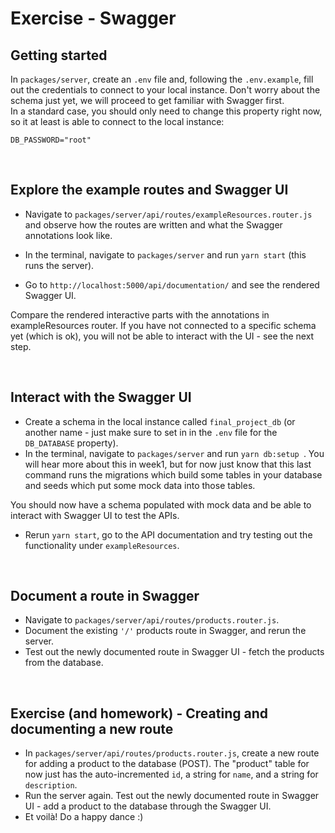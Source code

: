 # Exercise - Swagger

## Getting started

In `packages/server`, create an `.env` file and, following the `.env.example`, fill out the credentials to connect to your local instance.
Don't worry about the schema just yet, we will proceed to get familiar with Swagger first.
<br/>
In a standard case, you should only need to change this property right now, so it at least is able to connect to the local instance:

```
DB_PASSWORD="root"
```

<br/>

## Explore the example routes and Swagger UI

- Navigate to `packages/server/api/routes/exampleResources.router.js` and observe how the routes are written and what the Swagger annotations look like.

- In the terminal, navigate to `packages/server` and run `yarn start` (this runs the server).
- Go to `http://localhost:5000/api/documentation/` and see the rendered Swagger UI.

Compare the rendered interactive parts with the annotations in exampleResources router. If you have not connected to a specific schema yet (which is ok), you will not be able to interact with the UI - see the next step.

<br/>

## Interact with the Swagger UI

- Create a schema in the local instance called `final_project_db` (or another name - just make sure to set in in the `.env` file for the `DB_DATABASE` property).
- In the terminal, navigate to `packages/server` and run `yarn db:setup `. You will hear more about this in week1, but for now just know that this last command runs the migrations which build some tables in your database and seeds which put some mock data into those tables.

You should now have a schema populated with mock data and be able to interact with Swagger UI to test the APIs.

- Rerun `yarn start`, go to the API documentation and try testing out the functionality under `exampleResources`.

<br/>

## Document a route in Swagger

- Navigate to `packages/server/api/routes/products.router.js`.
- Document the existing `'/'` products route in Swagger, and rerun the server.
- Test out the newly documented route in Swagger UI - fetch the products from the database.

<br/>

## Exercise (and homework) - Creating and documenting a new route

- In `packages/server/api/routes/products.router.js`, create a new route for adding a product to the database (POST). The "product" table for now just has the auto-incremented `id`, a string for `name`, and a string for `description`. <br/>
- Run the server again. Test out the newly documented route in Swagger UI - add a product to the database through the Swagger UI.
- Et voilà! Do a happy dance :)
